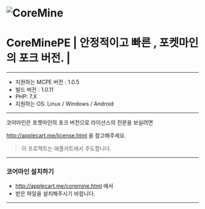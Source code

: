 
# ![CoreMine](http://applecart.me/core.png)
# CoreMinePE | 안정적이고 빠른 , 포켓마인의 포크 버전. |
---------------------------------------
* 지원하는 MCPE 버전 : 1.0.5
* 빌드 버전 : 1.0.11
* PHP: 7.X
* 지원하는 OS: Linux / Windows / Android
---------------------------------------

코어마인은 포켓마인의 포크 버전으로 라이선스의 전문을 보실려면

http://applecart.me/license.html 을 참고해주세요.

> 이 프로젝트는 애플카트에서 주도합니다.

---------------------------------------
### 코어마인 설치하기
* http://applecart.me/coremine.html 에서
* 받은 파일을 설치해주시기 바랍니다.
---------------------------------------